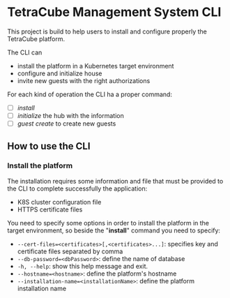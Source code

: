 # TetraCube Management System CLI

This project is build to help users to install and configure properly the
TetraCube platform.

The CLI can

* install the platform in a Kubernetes target environment
* configure and initialize house
* invite new guests with the right authorizations

For each kind of operation the CLI ha a proper command:

* [ ] *install*
* [ ] *initialize* the hub with the information
* [ ] *guest create* to create new guests

## How to use the CLI

### Install the platform

The installation requires some information and file that must be provided to the CLI to complete
successfully the application:

* K8S cluster configuration file
* HTTPS certificate files

You need to specify some options in order to install the platform in the target environment, so
beside the "**install**" command you need to specify:

* `--cert-files=<certificates>[,<certificates>...]`: specifies key and certificate files separated by comma
* `--db-password=<dbPassword>`: define the name of database
* `-h, --help`: show this help message and exit.
* `--hostname=<hostname>`: define the platform's hostname
* `--installation-name=<installationName>`: define the platform installation name
